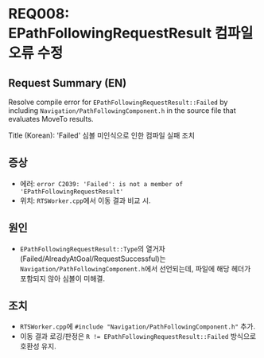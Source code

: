 # REQ008: EPathFollowingRequestResult 컴파일 오류 수정

## Request Summary (EN)
Resolve compile error for `EPathFollowingRequestResult::Failed` by including `Navigation/PathFollowingComponent.h` in the source file that evaluates MoveTo results.

Title (Korean): 'Failed' 심볼 미인식으로 인한 컴파일 실패 조치

## 증상
- 에러: `error C2039: 'Failed': is not a member of 'EPathFollowingRequestResult'`
- 위치: `RTSWorker.cpp`에서 이동 결과 비교 시.

## 원인
- `EPathFollowingRequestResult::Type`의 열거자(Failed/AlreadyAtGoal/RequestSuccessful)는 `Navigation/PathFollowingComponent.h`에서 선언되는데, 파일에 해당 헤더가 포함되지 않아 심볼이 미해결.

## 조치
- `RTSWorker.cpp`에 `#include "Navigation/PathFollowingComponent.h"` 추가.
- 이동 결과 로깅/판정은 `R != EPathFollowingRequestResult::Failed` 방식으로 호환성 유지.
